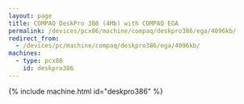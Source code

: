 ```yaml
---
layout: page
title: COMPAQ DeskPro 386 (4Mb) with COMPAQ EGA
permalink: /devices/pcx86/machine/compaq/deskpro386/ega/4096kb/
redirect_from:
  - /devices/pc/machine/compaq/deskpro386/ega/4096kb/
machines:
  - type: pcx86
    id: deskpro386
---
```


{% include machine.html id="deskpro386" %}
